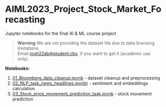 # AIML2023_Project_Stock_Market_Forecasting
Jupyter notebooks for the final AI &amp; ML course project

> **Warning**
> We are not providing the dataset file due to data licensing limitations.  
> Email rosh22ab@student.cbs, if you want to get it (academic use only).

**Notebooks:**
1) [01_Bloomberg_data_cleanup.ipynb](Notebooks%2F01_Bloomberg_data_cleanup.ipynb) - dataset cleanup and preprocessing     
2) [02_NLP_task_news_headlines.ipynb](Notebooks%2F02_NLP_task_news_headlines.ipynb)) - sentiment and embeddings calculation   
3) [03_Stock_price_movement_prediction_task.ipynb](Notebooks%2F03_Stock_price_movement_prediction_task.ipynb) - stock movement prediction
